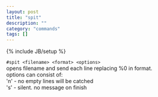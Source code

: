 ```yaml
---
layout: post
title: "spit"
description: ""
category: "commands"
tags: []
---
```

{% include JB/setup %}

`#spit <filename> <format> <options>`  
opens filename and send each line replacing %0 in format.   
options can consist of:  
'n' - no empty lines will be catched  
's' - silent. no message on finish  